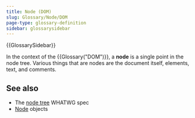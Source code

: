 ```yaml
---
title: Node (DOM)
slug: Glossary/Node/DOM
page-type: glossary-definition
sidebar: glossarysidebar
---
```


{{GlossarySidebar}}

In the context of the {{Glossary("DOM")}}, a **node** is a single point in the node tree. Various things that are nodes are the document itself, elements, text, and comments.

## See also

- The [node tree](https://dom.spec.whatwg.org/#concept-node) WHATWG spec
- [Node](/en-US/docs/Web/API/Node) objects
